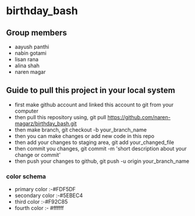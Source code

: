 # birthday_bash
## Group members
- aayush panthi
- nabin gotami
- lisan rana
- alina shah
- naren magar

## Guide to pull this project in your local system
- first make github account and linked this account to git from your computer 
- then pull this repository using, git pull https://github.com/naren-magarz/birthday_bash.git
- then make branch, git checkout -b your_branch_name
- then you can make changes or add new code in this repo
- then add your changes to staging area, git add your_changed_file
- then commit you changes, git commit -m 'short description about your change or commit'
- then push your changes to github, git push -u origin your_branch_name

### color schema 
   - primary color :-#FDF5DF
   - secondary color :-#5EBEC4
   - third color :-#F92C85
   - fourth color :- #ffffff

